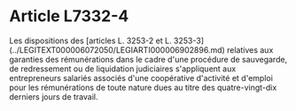 # Article L7332-4

 

<div align="left">
  Les dispositions des [articles L. 3253-2 et L. 3253-3](../LEGITEXT000006072050/LEGIARTI000006902896.md) relatives aux garanties des rémunérations dans le cadre d'une procédure de sauvegarde, de redressement ou de liquidation judiciaires s'appliquent aux entrepreneurs salariés associés d'une coopérative d'activité et d'emploi pour les rémunérations de toute nature dues au titre des quatre-vingt-dix derniers jours de travail.<br /> <br /> <br /> <br /> <br /> <br />